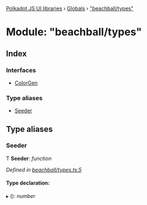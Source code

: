 [Polkadot JS UI libraries](../README.md) › [Globals](../globals.md) › ["beachball/types"](_beachball_types_.md)

# Module: "beachball/types"

## Index

### Interfaces

* [ColorGen](../interfaces/_beachball_types_.colorgen.md)

### Type aliases

* [Seeder](_beachball_types_.md#seeder)

## Type aliases

###  Seeder

Ƭ **Seeder**: *function*

*Defined in [beachball/types.ts:5](https://github.com/polkadot-js/ui/blob/2df46e88c/packages/ui-shared/src/icons/beachball/types.ts#L5)*

#### Type declaration:

▸ (): *number*
